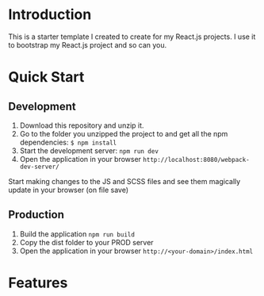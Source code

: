 # Introduction
This is a starter template I created to create for my React.js projects. I use it to bootstrap my React.js project and so can you.

# Quick Start
## Development

1. Download this repository and unzip it.
2. Go to the folder you unzipped the project to and get all the npm dependencies:
```$ npm install```
3. Start the development server:
```npm run dev```
4. Open the application in your browser 
```http://localhost:8080/webpack-dev-server/```

Start making changes to the JS and SCSS files and see them magically update in your browser (on file save)

## Production

1. Build the application 
```npm run build```
2. Copy the dist folder to your PROD server
3. Open the application in your browser 
```http://<your-domain>/index.html```

# Features
